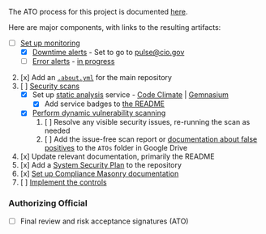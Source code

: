 The ATO process for this project is documented [here](https://pages.18f.gov/before-you-ship/ato/).

Here are major components, with links to the resulting artifacts:  

* [ ] [Set up monitoring](https://pages.18f.gov/before-you-ship/infrastructure/monitoring/)
   - [x] [Downtime alerts](https://pages.18f.gov/before-you-ship/infrastructure/monitoring/#downtime) - Set to go to pulse@cio.gov
   - [ ] [Error alerts](https://pages.18f.gov/before-you-ship/infrastructure/monitoring/#errors) - [in progress](https://github.com/18F/pulse/issues/603)
2. [x] Add an [`.about.yml`](https://github.com/18F/pulse/blob/master/.about.yml) for the main repository
3. [ ] [Security scans](https://pages.18f.gov/before-you-ship/security/scanning/)
   - [x] Set up [static analysis](https://pages.18f.gov/before-you-ship/security/static-analysis/) service - [Code Climate](https://codeclimate.com/github/18F/pulse) | [Gemnasium](https://gemnasium.com/github.com/18F/pulse)
     - [x] Add service badges to [the README](https://github.com/18f/pulse#readme)
   - [x] [Perform dynamic vulnerability scanning](https://compliance-viewer.18f.gov/results/pulse/current)
     1. [ ] Resolve any visible security issues, re-running the scan as needed
     2. [ ] Add the issue-free scan report or [documentation about false positives](https://docs.google.com/document/d/1pRpb48GT1UyZpKKJlLRD4Oj2oaKMobXukzwby8ntZno/edit#) to the `ATOs` folder in Google Drive
4. [x] Update relevant documentation, primarily the README
5. [x] Add a [System Security Plan](https://github.com/18F/pulse/blob/master/system-security-plan.yml) to the repository
6. [x] [Set up Compliance Masonry documentation](https://github.com/18F/pulse/blob/master/compliance/component.yaml)
7. [ ] [Implement the controls](https://pages.18f.gov/before-you-ship/ato/walkthrough/#step-3--implement-the-controls)
### Authorizing Official
- [ ] Final review and risk acceptance signatures (ATO)
